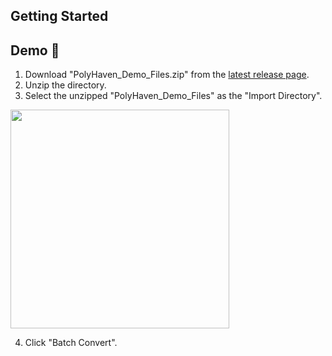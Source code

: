 ## Getting Started


## Demo 🧪
1. Download "PolyHaven_Demo_Files.zip" from the [latest release page](https://github.com/SapwoodStudio/Transmogrifier/releases/latest).
2. Unzip the directory.
3. Select the unzipped "PolyHaven_Demo_Files" as the "Import Directory".

<img src="https://github.com/SapwoodStudio/Transmogrifier/assets/87623407/d9cb4665-ad16-4757-ae3b-881cf2c2a542" width="350">

4. Click "Batch Convert".